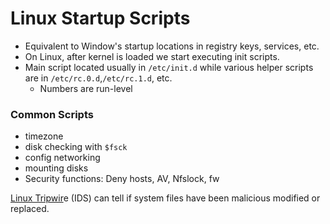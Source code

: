 # Linux Startup Scripts

- Equivalent to Window's startup locations in registry keys, services, etc. 
- On Linux, after kernel is loaded we start executing init scripts.
- Main script located usually in `/etc/init.d` while various helper scripts are in `/etc/rc.0.d`,`/etc/rc.1.d`, etc.
  - Numbers are run-level



### Common Scripts

- timezone
- disk checking with `$fsck`
- config networking
- mounting disks
- Security functions: Deny hosts, AV, Nfslock, fw



[Linux Tripwir](https://www.linuxjournal.com/article/8758)e (IDS) can tell if system files have been malicious modified or replaced.